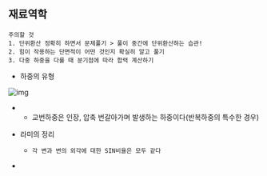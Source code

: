 ## 재료역학

```
주의할 것
1. 단위환산 정확히 하면서 문제풀기 > 풀이 중간에 단위환산하는 습관!
2. 힘이 작용하는 단면적이 어떤 것인지 확실히 알고 풀기
3. 다중 하중을 다룰 때 분기점에 따라 합력 계산하기
```





* 하중의 유형

![img](https://lh4.googleusercontent.com/3ErGCjnTo0-spDkucvYCqgaVqq7eKwCPcdKfOaLqCAcGRk0W8Olb5MhS4dqINmca0eDn4eoaJnoJhm612D72IpojGr2MtVdpuQhL_mrLb1h0QlXJ30YKsrThDQTdAi4QQ9WQIUBJ)

* * 교번하중은 인장, 압축 번갈아가며 발생하는 하중이다(반복하중의 특수한 경우)

* 라미의 정리

  * ```
    각 변과 변의 외각에 대한 SIN비율은 모두 같다
    ```

* 

